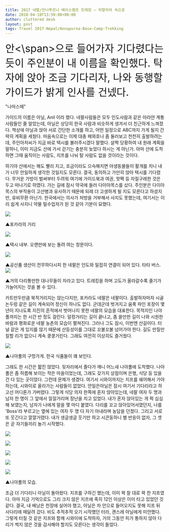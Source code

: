 ```yaml
---
title: 2017 네팔/안나푸르나 베이스캠프 트레킹 – 히말라야 속으로
date: 2018-04-10T13:59:08+00:00
author: cluttered desk
layout: post
tags: Travel 2017-Nepal/Annapurna-Base-Camp-Trekking
---
```


<span style="font-size:24pt;">안<\span>으로 들어가자 기다렸다는듯이 주인분이 내 이름을 확인했다.  탁자에 앉아 조금 기다리자, 나와 동행할 가이드가 밝게 인사를 건넸다. 

"나마스떼" 

가이드의 이름은 아닐, Anil 이라 했다. 네팔사람들은 모두 인도사람과 같은 아라얀 계통 사람들인 줄 알았는데, 아닐은 상당히 한국 사람과 비슷하게 생겨서 더 친근하게 느껴졌다. 책상에 아닐과 앉아 서로 간단한 소개를 하고, 어떤 일정으로 ABC까지 가게 될지 간략히 계획을 세웠다. 마음속으로는 이제 대충 페와호나 좀 둘러보고 천천히 출발하려는데, 주인아저씨가 지금 바로 택시를 불러주시겠다 말했다. 살짝 당황하여 내 원래 계획을 말하니, 이미 지금도 산에 가서 걷기는 충분히 늦었다 하시는 게 아닌가. 아마 산에 도착하면 그때 움직이는 사람도, 지프를 나눠 탈 사람도 없을 것이라는 것이다. 

하기야 산에서는 해도 빨리 지고, 조금이라도 으슥해지면 야생동물들이 활개를 치니 내가 너무 안일하게 생각한 것일지도 모른다. 결국, 동의하고 가만히 앉아 택시를 기다렸다. 무거운 가방이 벌써부터 두려워 여기에 가이드북과 여권, 핫팩 등 자질구레한 것은 두고 떠나기로 하였다. 가는 길에 잠시 약국에 들러 다이아목스를 샀다. 주인분은 다이아목스의 부작용이 고산병과 유사하기 때문에 되레 더 고생하게 될 지도 모른다고 하셨지만, 유비무환 아닌가. 한국에서는 의사가 처방을 거부해서 사지도 못했는데, 여기서는 이리 쉽게 사지니 약물 밀수업자가 된 것 같아 기분이 묘했다.

![](https://farm1.staticflickr.com/810/40750201654_78b95bae48_k.jpg)

▲포카라의 거리

![](https://farm1.staticflickr.com/811/40750201424_75a57ba5c0_k.jpg)

▲택시 내부. 오랜만에 보는 돌려 여는 창문이다.

![](https://farm1.staticflickr.com/881/40750201134_55729af0ad_k.jpg)

▲공산품 생산이 전무하다시피 한 네팔은 인도와 밀접히 연결이 되어 있다. 타타 버스.![](https://farm1.staticflickr.com/787/40750200844_81483f9086_k.jpg)

▲거의 다리통만한 대나무들이 자라고 있다. 트레킹을 하며 고도가 올라갈수록 줄기가 가늘어지는 것을 볼 수 있다. 

카트만두만큼 북적거리지는 않는다지만, 포카라도 네팔은 네팔이다. 출발하자마자 시골 논두렁 같은 길이 계속되어 정신이 하나도 없다. 군데군데 벗겨지고 움푹 파인 포장이 몇 년이 지나도록 지진의 흔적에서 벗어나지 못한 네팔의 모습을 대표한다. 목적지인 나야풀까지는 한 시간 반 정도 걸린다. 덜컹거리는 길이 끝나고, 좀 쓸만한 길이 나와 시원한 바람과 평화로운 네팔 농촌의 모습이 펼쳐진다. 그러나 그도 잠시, 이번엔 산길이다. 터널 같은 게 있지를 않기 때문에 산등성이를 그대로 꼬불꼬불 넘어가야 한다. 길도 만질만질할 리가 없으니 계속 쿵쿵거린다. 그래도 여전히 이상히도 즐거웠다. 

![](https://farm1.staticflickr.com/864/40750200254_5339514d0b_k.jpg)

▲나야풀의 구멍가게. 한국 식품들이 꽤 보인다.

그래도 한 시간은 짧진 않았다. 뒷자리에서 졸다가 깨니 어느새 나야풀에 도착했다. 나야풀은 좀 허름해 보이는 작은 마을이었는데, 그래도 갖가지 상점이며 은행, 식당 등 있을 건 다 있는 곳이었다. 그런데 문제가 생겼다. 여기서 시와이까지는 지프를 쉐어해서 가야 하는데, 시와이로 올라가는 사람들이 없었다. 안일은아닐은 잠시 여기서 기다리라고 하고선 어디론가 가버렸다. 그렇게 식당 의자 한쪽에 혼자 앉아있는데, 네팔 여자 두 명과 남자 한 명이 그 앞에서 낄낄거리며 장난을 치고 있었다. 내가 혼자 앉아있는 게 퍽 심심해 보였는지, 남자가 나에게 말을 몇 마디 붙였다. 다리를 꼬고 앉아있어서였던지, 나를 'Boss'라 부르고는 옆에 있는 여자 두 명 다 자기 아내라며 농담을 던졌다. 그리고 서로 또 웃긴다고 깔깔거렸다. 내가 생글생글 웃기만 하고 시큰둥하니 별 반응이 없자, 그 셋은 곧 자기들끼리 놀기 시작했다.

![](https://farm1.staticflickr.com/885/26592646577_ddf96940bb_k.jpg)

![](https://farm1.staticflickr.com/888/26592646397_04d1d16ede_k.jpg)

![](https://farm1.staticflickr.com/877/39655499770_81bdaeea75_k.jpg)

![](https://farm1.staticflickr.com/802/26592645987_024354be98_k.jpg)

![](https://farm1.staticflickr.com/818/39655499650_6243257b29_k.jpg)

▲나야풀의 모습.

조금 더 기다리니 아닐이 돌아왔다. 지프를 구하긴 했는데, 이미 꽉 찰 대로 꽉 찬 지프였다. 아마 지금 기억으로도 그리 크지 않은 지프에 족히 12인 이상은 이미 타고 있었던 것 같다. 결국, 내 배낭은 천장에 실어야 했고, 아닐은 차 안으로 들어오지도 못해 지프 뒤 사다리에 매달려 갔다. 비도 추적추적 오기 시작했던 터라, 괜스레 아닐에게 미안했다. 그렇게 터질 것 같은 지프와 함께 시와이에 도착하자, 거의 그동안 피가 통하지 않아 다리가 썩지 않은 것을 감사해야 할지도 모른다는 생각이 들었다.